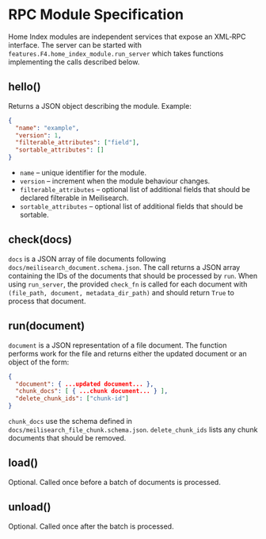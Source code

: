 # RPC Module Specification

Home Index modules are independent services that expose an XML‑RPC interface. The
server can be started with `features.F4.home_index_module.run_server` which takes functions
implementing the calls described below.

## hello()
Returns a JSON object describing the module. Example:
```json
{
  "name": "example",
  "version": 1,
  "filterable_attributes": ["field"],
  "sortable_attributes": []
}
```
- `name` – unique identifier for the module.
- `version` – increment when the module behaviour changes.
- `filterable_attributes` – optional list of additional fields that should be
  declared filterable in Meilisearch.
- `sortable_attributes` – optional list of additional fields that should be
  sortable.

## check(docs)
`docs` is a JSON array of file documents following
`docs/meilisearch_document.schema.json`.
The call returns a JSON array containing the IDs of the documents that should be
processed by `run`.
When using `run_server`, the provided `check_fn` is called for each document with
`(file_path, document, metadata_dir_path)` and should return `True` to process
that document.

## run(document)
`document` is a JSON representation of a file document. The function performs
work for the file and returns either the updated document or an object of the
form:
```json
{
  "document": { ...updated document... },
  "chunk_docs": [ { ...chunk document... } ],
  "delete_chunk_ids": ["chunk-id"]
}
```
`chunk_docs` use the schema defined in `docs/meilisearch_file_chunk.schema.json`.
`delete_chunk_ids` lists any chunk documents that should be removed.

## load()
Optional. Called once before a batch of documents is processed.

## unload()
Optional. Called once after the batch is processed.
